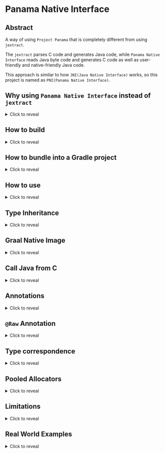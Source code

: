 # Panama Native Interface

## Abstract

A way of using `Project Panama` that is completely different from using `jextract`.

The `jextract` parses C code and generates Java code, while `Panama Native Interface` reads Java byte code and generates C code as well as user-friendly and native-friendly Java code.

This approach is similar to how `JNI(Java Native Interface)` works, so this project is named as `PNI(Panama Native Interface)`.

## Why using `Panama Native Interface` instead of `jextract`

<details><summary>Click to reveal</summary>

The `jextract` tool can automatically generate Java types from C headers. This seems great at first, you can create structs and call functions in Java just like writing C code.

However, when you apply it to your project, you will find that the generated code is so long and so complicated, and contains so much symbols you would never use. Well, this is just the beginning of a nightmare.

Things start to go messy when a C library provides its APIs through `macro`s or `static inline` functions. These information will not preserve after compiling, and you will not be able to call them because they just don't exist.\[1\]  
Using `macro`s or `static inline` functions to define user friendly APIs, is very common in the C world.\[2\]

It would be much messier when you are trying to adapt to a cross platform library, or a bunch of different versions of libraries of the same origin.  
In this situation, you will have to ask `jextract` to generate code for each version, and you will have to write adaptors for all versions because these generated types are different.\[3\]

After all, **C** libraries are written for **C** users. The users are happly as long as the code compiles with a **C** compiler.\[4\]

Yes, the real world is much more complex than a simple poc.

So why not take the opposite direction. Let's put the dirty work in the C world and let the C compiler take care of things for us, and let's provide a group of clean and nice APIs for Java.  
Since the APIs are specifically made for Java, why not just put the definitions on the Java side.

Oh, wait, doesn't that sound familiar? This is exactly the `Java Native Interface` approach.  
Let's take one more step further. We define not only methods(functions) in Java, but also `struct`s and `union`s, and we use `Project Panama` as the base.

The `Panama Native Interface` helps you deal with all the dirty work mentioned above.  
You can not only define types/functions in Java, but also bring pre-defined type/function into Java.

> \[1\]: For example, a very common _variable_: `errno` is defined using macro, actually you are calling a function. The macro is platform specific, but `errno` is cross platform.  
> \[2\]: For example, in Lua, a lot of `documented` APIs are defined using `macro`s.  
> \[3\]: For example, the `msquic` supports multiple platforms, each platform has some specific `typedef`s.  
> \[4\]: For example, the Lua 5.1-5.4 exposes their APIs in different ways, however if you are writing C you are likely to compile properly across all platforms (only a few deprecated functions need be modified).  
> BTW, `jextract` cannot handle some commonly used syntax for now (2023-09-24), e.g. `align or packed` attributes, `bit fields`, ...

</details>

## How to build

<details><summary>Click to reveal</summary>

### 1. Install JDKs

You need JDK `21` to build the project.

### 2. Configure Environment Variables

* Configure `JAVA_HOME` to your JDK 21.
* Configure `PATH` to make sure `javac` points to JDK 21

> If you are using `Windows`, it's recommended to use `MinGW UCRT64` to work with this project.
>
> * Configure `MINGW_BASH` to the path to `bash.exe` in your `MinGW` directory, usually it's `C:\msys64\usr\bin\bash.exe`

After configuring the environment variables, you might need to restart your terminal/ide, and stop current Gradle daemons using `./gradlew --stop`

### 3. Install GCC

You will need `GCC` to compile with the generated headers. Any `GCC` that supports `gnu99` or `c11` should be fine.

### 4. Build

```shell
./gradlew clean shadowJar
```

You will find an executable jar in `build/libs/pni.jar`

```shell
java -jar build/libs/pni.jar -version
java -jar build/libs/pni.jar -help
```

You can make a native-image for `pni.jar`

```shell
./gradlew clean nativeImage

./pni.run --help
```

> You will need `GraalVM for JDK 21` to make the native-image.

### 5. Sample

There's a sample program, which is an _http server_ listening on `:80`.

```shell
./gradlew clean runSample

curl 127.0.0.1:80
```

To run the native image:

```shell
./gradlew clean runSampleNativeImage
```

> You will need `GraalVM for JDK 21` to make the native-image.

### 6. Test

```shell
./gradlew clean runAcceptanceTest
./gradlew clean runUnitTest
```

</details>

## How to bundle into a Gradle project

<details><summary>Click to reveal</summary>

It's recommended to use `Gradle` as the building system, otherwise you will have to manually generate files using the `pni` command line tool.

Here's the tutorial for `Gradle`:

1. Configure your building environment
2. Choose a pni version to use
3. Add a new source root for generated java classes
4. Create folders for C files
5. Add `pni-api` dependency to your project
6. Add a Gradle subproject for template classes
7. Add `pni-api` dependency to the subproject
8. Add a Gradle task to run the code generator
9. Add `-parameters` compiler argument
10. Write template classes
11. Generate
12. Implement functions in C
13. Compile
14. Load the shared library in Java

### 1. Configure your building environment

Please follow the steps in chapter `How to build`. Installing JDKs, configuring environment variables, installing compiling tools, etc.  
If you are able to run the sample program, then you are ready to go!

In your Gradle project, add a `gradle.properties` file, and enter the following lines:

```properties
org.gradle.java.installations.auto-detect=false
org.gradle.java.installations.auto-download=false
org.gradle.java.installations.fromEnv=JAVA_HOME_21
```

This will enforce Gradle to use `$JAVA_HOME_21` as the JDK home for building when setting `toolchain` to `21`.

---

In your `build.gradle`, add the following snippet:

```groovy
allprojects {
    apply plugin: 'java'

    java {
        toolchain {
            languageVersion = JavaLanguageVersion.of(21)
        }
    }

    tasks.withType(JavaCompile) {
        options.compilerArgs += '--enable-preview'
    }
    tasks.withType(JavaExec) {
        jvmArgs += '--enable-preview'
        jvmArgs += '--enable-native-access=ALL-UNNAMED'
        javaLauncher.set(javaToolchains.launcherFor(java.toolchain))
    }
    tasks.withType(Test) {
        jvmArgs += '--enable-preview'
        jvmArgs += '--enable-native-access=ALL-UNNAMED'
    }

    repositories {
        mavenLocal()
        mavenCentral()
    }
}
```

This tells Gradle to build all projects (including subprojects) with JDK 21 and adding `--enable-preview` compiler option, and also specifies the repositories for all projects.

### 2. Choose a pni version to use

The latest `Panama Native Interface` version is `21.0.0.14`  
The version will appear multiple times in `build.gradle`, so you can define a variable at the beginning of the file:

```groovy
buildscript {
    def PNI_VERSION = '21.0.0.14'
    ext.set("PNI_VERSION", PNI_VERSION)
}

plugins {
    // ...
}

def PNI_VERSION = project.PNI_VERSION
```

The `buildscript` block will be used later.

### 3. Add a new source root for generated java classes

It's recommended to separate generated files and handwritten files, so you may need a new `source root`:

```groovy
sourceSets {
    main {
        java {
            srcDirs = ['src/main/java', 'src/main/generated']
        }
    }
}
```

Now the project has two folders for java source files: `java` and `generated`.  
You will still need to create the folders manually:

```shell
mkdir -p src/main/generated
```

### 4. Create folders for C files

Create a directory `src/main/c` to store handwritten C files and `src/main/c-generated` to store generated C files.

```shell
mkdir -p src/main/c
mkdir -p src/main/c-generated
```

### 5. Add `pni-api` dependency to your project

```groovy
dependencies {
    implementation "io.vproxy:pni-api-jdk21:"+PNI_VERSION
}
```

This module contains necessary classes for `Panama Native Interface` to work,
and also contains useful classes for you to interact with the native world.

### 6. Add a Gradle subproject for template classes

The subproject is used to hold template classes, you may name it as `pni-template`.  
If you want to use a different subproject name, make sure you change all names accordingly during this tutorial.

If you are using `IDEA`, it's easy to create a subproject simply by adding a new module.  
Otherwise, you may have to edit `settings.gradle` and create subproject folders manually.

You may refer to the following bash script to create the subproject:

```bash
#!/bin/bash
set -e
set -x

SUBPROJECT="pni-template"

echo "include '$SUBPROJECT'" >> ./settings.gradle
mkdir -p "./$SUBPROJECT/src/main/java"
echo 'compileJava {}' > "./$SUBPROJECT/build.gradle"

tee -a ./build.gradle <<EOF
project(":$SUBPROJECT") {
}
EOF
```

### 7. Add `pni-api` dependency to the subproject

```groovy
dependencies {
    implementation "io.vproxy:pni-api-jdk21:"+PNI_VERSION
}
```

The template classes also require access to types in the `pni-api` module.

You can add it to the `build.gradle` inside the subproject folder, or you can add it in the root `build.gradle` just like this:

```groovy
project(':pni-template') {
    // ...

    dependencies { /* ... */ }
}
```

### 8. Add a Gradle task to run the code generator

At the beginning of the `build.gradle` file, insert the following code snippet into the `buildscript` block:

```groovy
buildscript {
    // ...

    dependencies {
        classpath group: 'io.vproxy', name: 'pni-exec', version: PNI_VERSION
    }
}
```

This snippet adds the code generator into classpath of the Gradle building system, so that you can directly invoke the generator in `build.gradle`.

---

Add the following task inside the subproject:

```groovy
task pniGenerate() {
    dependsOn compileJava

    def workingDir = project.rootProject.rootDir.getAbsolutePath()
    def gen = new io.vproxy.pni.exec.Generator(
        new io.vproxy.pni.exec.CompilerOptions()
            .setClasspath(List.of(workingDir + '/pni-template/build/classes/java/main'))
            .setJavaOutputBaseDirectory(workingDir + '/src/main/generated')
            .setCOutputDirectory(workingDir + '/src/main/c-generated')
    )

    doLast {
        gen.generate()
    }
}
```

You can add it to the `build.gradle` inside the subproject folder, or you can add it in the root `build.gradle` just like this:

```groovy
project(':pni-template') {
    task pniGenerate() { /* ... */ }
}
```

### 9. Add `-parameters` compiler argument

In order to retrieve parameter names from Java byte code, the `-parameters` compiler argument should be added explicitly.

Add the following code snippet inside project `pni-template`:

```groovy
compileJava {
    options.compilerArgs += '-parameters'
}
```

### 10. Write template classes

Write template classes in project `pni-template`. See the below section `How to use`.

### 11. Generate

```shell
./gradlew clean pniGenerate
```

Then you will find generated C files in `src/main/c-generated` and generated Java classes in `src/main/generated`

### 12. Implement functions in C

Go to `src/main/c`, write C implementation here.

### 13. Compile

To compile the C files, you will need `pni.h` and `jni.h` in your include search path (`-I` option).

You can find `pni.h` [here](https://github.com/vproxy-tools/panama-native-interface/tree/master/api/src/main/c).  
and you can use the mocked `jni.h` [here](https://github.com/vproxy-tools/panama-native-interface/tree/master/api/src/main/c/jnimock),
or you can add `"$JAVA_HOME/include"` and `"$JAVA_HOME/include/$your_platform"` in your include search path instead, which is the traditional way when using `JNI`.

You may refer to [make-sample.sh](https://github.com/vproxy-tools/panama-native-interface/blob/master/sample/src/main/c/make-sample.sh) for more info.

### 14. Load the shared library in Java

The shared library should be loaded in Java before any native capability is used:

```java
System.loadLibrary("your-library-name");
```

The shared library file must be placed in `-Djava.library.path` for Java to load.

</details>

## How to use

<details><summary>Click to reveal</summary>

### 1. Define template classes

For performance concern, simple POJOs are not directly converted to/from their native representations,  
but users can define `template` POJO classes, and then automatically generate both user-friendly and native-friendly Java classes.

You may define all template classes inside one single Java file, they don't have to be public.

```java
@Struct
@Name("mbuf_t")
@AlwaysAligned
abstract class PNIMBuf {     // typedef struct mbuf_t {
    MemorySegment bufAddr;   //     void*    bufAddr;
    @Unsigned int pktLen;    //     uint32_t pktLen;
    @Unsigned int pktOff;    //     uint32_t pktOff;
    @Unsigned int bufLen;    //     uint32_t bufLen;
    PNIUserData userdata;    //     union {
                             //         void*  userdata;
                             //         uint64 udata64;
                             //     };
}                            // } mbuf_t;

@Union(embedded = true)
@AlwaysAligned
abstract class PNIUserData {
    MemorySegment userdata;
    @Unsigned long udata64;
}

@Function
interface PNISampleFunctions {
    int read(int fd, PNIMBuf buf) throws IOException;
        // int Java_package_name_SampleFunctions_read(PNIEnv_int * env, int32_t fd, mbuf_t * buf);
}
```

### 2. Add methods to template classes

Methods defined in template classes will also automatically result in methods in Java and functions in C.

Their return types or parameters should be pre-supported types or user defined template classes.

You can add throws list to the method if the native code is expected to raise exceptions.

It's recommended to define methods in template classes as `abstract`.

### 3. Generate Java and C code

```shell
java -jar pni.jar \
    -cp 'path1:path2:jar3' \
    -d java_output_base_directory \
    -h c_headers_output_directory
```

The pni program will scan all classes in classpath then generate Java and C codes.

The generated Java types will share the same package as the template ones,  
the generated C headers will have almost the same format as JNI output, see the following section for more details.

If you have multiple projects, let's say project `A` and project `B`, where template files of `B` depends on
template files of `A`, you can add both projects' classpath to `-cp`, and specify `-F <regexp>` to filter which
class needs to be generated.  
The regexp matches the full name of the **generated** Java class, for example `io\.vproxy\.luajn\.n\..*`.

---

You may also use the `Generator` class programmatically to achieve the same effect as using the command line tool.  
You may refer to: chapter `How to bundle into a Gradle project`, section `Add a Gradle task to run the code generator`.

### 4. Write native implementation

All native functions are in the same pattern.

**if `@Critical` is NOT annotated**: (`JNI` Style Function)

1. take an argument `PNIEnv* env` as the first argument, but with different type variations based on the result type;
2. return `int` where `0` means OK and any other value (usually `-1`) means an exception is thrown;
3. the actual result should be stored in `env->return_` field;

For example:

```c
JNIEXPORT int JNICALL Java_io_vproxy_vfd_posix_GeneralPosix_createIPv4TcpFD
  (PNIEnv_int* env) {
    int sockfd = socket(AF_INET, SOCK_STREAM, 0);
    if (sockfd < 0) {
        return PNIThrowException(env, "java.io.IOException", strerror(errno));
    }
    env->return_ = sockfd;
    return 0;
}
```

If you need to pass `errno` to Java, you can call `PNIStoreErrno(env)`. You can retrieve it from `env.ex().errno()` in Java.

---

**If `@Critical` is annotated**: (`Critical` Style Function)

1. There will be no `PNIEnv` argument.
2. Directly return values.
3. Since the `PNIEnv` is absent, you will NOT be able to use any functionality associated with it, e.g. throwing exceptions from the native function.

For example:

```c
JNIEXPORT int32_t JNICALL JavaCritical_io_vproxy_pni_test_Func_writeCritical
  (int32_t fd, void * buf, int32_t off, int32_t len) {
    int n = write(fd, buf + off, len);
    if (n < 0) {
        return -errno;
    }
    return n;
}
```

---

If the Java method is defined inside a class, then the generated C function will have an extra parameter right after `PNIEnv`, providing the `self` pointer.
For `Critical` style functions, `self` will be the first parameter.

If the method's return type requires memory allocation, the generated C function accepts one more argument, as the memory address of that object.
You should set `env->return_ = the_extra_variable` if you need to return the value, or `env->return_ = NULL` if you want to return `NULL`.
For `Critical` style functions, you can simply return the extra variable or return `NULL`.

### 5. Use generated Java types

All generated Java classes have getters for all fields, and setters for all non-embedded fields (struct/union/array),
as well as methods defined in the templates.  
Template interfaces will generated singleton classes.  
All generated classes will NOT extend/implement template classes/interfaces.

The generated Java types have similar names to their templates.  
If the template type name starts with `PNI`, then the generated type will remove `PNI` prefix, otherwise adding the `PNI` prefix.

If the method's return type requires memory allocation, an extra parameter `Allocator ALLOCATOR` will be added to the last of the arguments list.  
You can release the memory by closing the allocator.

---

It's recommended to use `Allocator.ofPooled()` or `Allocator.ofConcurrentPooled()` whenever possible. You can define your own memory pool by providing your allocator via
`Allocator.setPooledAllocatorProvider(...)`.  
The default behavior for `Pooled` allocators when custom allocator is not present, is the same as `Confined` allocators.  
The default behavior for `ConcurrentPooled` allocators is the same as `Shared` allocators.

</details>

## Type Inheritance

<details><summary>Click to reveal</summary>

`Panama Native Interface` supports inheritance. You can use Java `extends` keyword in template classes.  
Only a `struct` can extend from another `struct`, `union`s are not allowed to inherit nor to be inherited.  
For example:

```java
@Struct
@AlwaysAligned
abstract class PNIBaseClass {
    byte a;
}

@Struct
@AlwaysAligned
abstract class PNIChildClass extends PNIBaseClass {
    short x;
}

@Struct
@AlwaysAligned
abstract class PNIGrandChildClass extends PNIChildClass {
    long y;
}
```

The memory layout of `ChildClass` would be:

```c
struct ChildClass {
    BaseClass SUPER;
    short x;
};
```

So basically what the code generator does is to insert the parent struct before the first field.  
Supporting inheritance can make use of Java's object oriented type system, while composition cannot achieve this.

</details>

## Graal Native Image

<details><summary>Click to reveal</summary>

`GraalVM for JDK 21` supports building native image with Panama support.

You can add a flag to the `pni` program to generate a `Feature` implmentation, which is required by the native image generation process.

```shell
java -jar pni.jar <...> -fgraal-native-image-feature=<feature-class-name>
```

or programmatically:

```groovy
new CompilerOptions()
    .setCompilationFlag(CompilationFlag.GRAAL_NATIVE_IMAGE_FEATURE, "$featureClassName");
```

To compile your project with the `Feature` class, you should use `GraalVM for JDK 21` instead of a traditional JDK.  
Or you could add dependency `io.vproxy:graal-feature-mock:+`, see [this repo](https://github.com/vproxy-tools/graal-feature-mock) for more info.

To build the native image, you may use the following command:

```shell
native-image -jar <jar-file> \
             --features=<feature-class-name> \
             --enable-preview \
             --no-fallback \
             -o <binary-name>
```

See `sampleNativeImage` task in `build.gradle` for more info.

</details>

## Call Java from C

<details><summary>Click to reveal</summary>

Panama provides a way for C to invoke Java methods. `Panama Native Interface` provides multiple ways to simplify this process.

* `@Upcall` template interface
* `PanamaUtils.defineCFunction`
* CallSite and PNIFunc
* PNIRef

### `@Upcall` template interface

You can use `@Upcall` template interfaces to generate upcall functions.

The `pni` program will generate the following files:

* a `.h` file, containing the function declarations
* a `.c` file, containing the function definitions, which calls the `Panama upcall stub` function pointer
* a Java class, containing static fields of function memory addresses (`MemorySegment`)
* a Java interface, defining the method signature for you to implement

You must call `TheGeneratedClass.setImpl(yourImpl)` before using these upcall functions,
otherwise the program will print an error message and exit when the functions get called.

### `PanamaUtils.defineCFunction`

You can use `PanamaUtils.defineCFunction` or `PanamaUtils.defineCFunctionByName` to define C functions easily.

1. Store an `Arena` globally, which is used to allocate memory for the defined function.
2. Define a `static` Java method, and make it public.
3. Call `PanamaUtils.defineCFunctionByName(arena, YouClassName.class, "yourMethodName")`

Done!

Note: only `primitive types` and `MemorySegment` are allowed to be used as the method parameter types and return types.

### CallSite and PNIFunc

`Panama Native Interface` also provides another encapsulation, which allows you to pass lambda expressions to C.

Use `PNIFunc<T>` as a method parameter in template classes, where `T` must be a `Struct` or `Union` or `java.lang.Void` or `PNIRef<U>`.

The generated Java method uses `CallSite<T>` as its parameter.  
It is a **functional interface**,
whose function signature is `(T) -> int`, where `T` allows you to share variables between Java and C,
while the returned `int` provides the execution result.

On the C side, the function pointer is wrapped inside a `PNIFunc * func` variable.  
To invoke the function, use `int result = PNIFuncInvoke(func, &value);`

You may store the `PNIFunc` object and use it later, you can even invoke it on a new thread.
As a result, you **MUST** release the object when you finished using it: `PNIFuncRelease(func);`

The `PNIFunc` struct has a union field `union { void * userdata; uint64_t udata64; }` for you to store your own data in it.  
This is useful for example when you store the `PNIFunc*` in `epoll_event.data.ptr`.  
You can allocate some extra memory when creating a `PNIFunc` by calling `T.Func.of(<lambda>, new Options().setUserdataByteSize(...))`.  
The extra memory will be stored inside the `userdata` pointer field automatically. In this way, the memory gets released with the func.

If any error thrown from the CallSite, the PNIFunc will catch it and print the exception,
then return `((int32_t) PNIFuncInvokeExceptionCaught)` to C.

You can add `@Raw` annotation on the parameter to set the generated Java method parameter to `PNIFunc<T>` instead of `CallSite<T>`.

You can use `PNIFunc<T>` in method parameters, return types, or fields.

You can create `PNIFunc<T>` using `PNIFunc.VoidFunc.of(CallSite<Void>)` or `T.Func.of(CallSite<T>)` or `PNIRef.Func.of(CallSite<T>)`.  
You can also release a `PNIFunc<T>` using `func.close()` on the Java side.

### PNIRef

To share Java objects with C, you can use `PNIRef<T>`: `PNIRef.of(object)`.

You can release the `PNIRef<T>` on the Java side: `ref.close()`, or release it on the C side: `PNIRefRelease(ref)`.

You will not be able to manipulate the Java object on the C side obviously,
but you can pass it around and use it as an argument in an upcall function or store it in a field.

Also the `PNIRef` provides a similar `userdata` union as the `PNIFunc` does.  
You can call `PNIRef.of(obj, new Options().setUserdataByteSize(...))`, the behavior is exactly the same as `PNIFunc`.

</details>

## Annotations

<details><summary>Click to reveal</summary>

### Entrypoint

* `@Struct`: generate C struct from the marked class, you can set `@Struct(skip=true)` to skip generating the type definition (this is useful if the type is already defined in another C header file).
* `@Union`: generate C union from the marked class, you can set `@Union(skip=true)` to skip generating the type definition, while setting `@Union(embedded=true)` will make it embedded into other types automatically.
* `@Function`: generate functions from the marked interface.
* `@Upcall`: generate upcall functions from the marked interface.

> If a `union` is already defined in another C header file, you should use `@Union(skip=true)`. If it's not pre-defined and you want it to be embedded into another struct, you should use `@Union(embedded=true)`.  
  Mixing both will have the same effect of only using `@Union(embedded=true)`.

### Performance Concern

* `@Trivial`: make a MethodHandle `trivial`. See `Linker.Option#isTrivial()` for more info.
* `@Align`: define the minimum alignment bytes. You can set `@Align(packed=true)` to disable padding.
  This annotation has the same effect as setting `__attribute__((aligned(N)))` or `__attribute__((packed))` in `GCC`.
* `@Critical`: generate native functions without `PNIEnv`. You can directly use `return` to return values to Java. However, since the `PNIEnv` is absent, you will not be able to use any functionality associated with it, for example, throwing exceptions from the C code.
* `@AlwaysAligned`: assumes that the annotated class or field to be always aligned. This will result in a Java `ValueLayout` without `_UNALIGNED` suffix. A jmh benchmark shows that accessing "manually aligned" fields has the same performance as accessing "unaligned" fields, and is a little bit slower than "aligned" fields in Panama.  
  This annotation is not the default behavior because adding it means that you will not be allowed to put the type on a random memory location.  
  The generated C code will not be affected by this annotation. The generator calculates the paddings only based on type info and `@Align` annotation, and decide to generate packed or non-packed structs, with or without explicit paddings.

### Enhance Java Types

* `@Pointer`: make a custom type field to be a pointer. The default behavior without `@Pointer` annotation, is embedding the type into the parent struct.
* `@Len`: define the element count of an array, or the native memory length of a string (memory length, not string length).
* `@Unsigned`: make an integer type `unsinged`.
* `@Raw`: convert to raw form for native invocation. See the below section `@Raw Annotation` for more info.
* `@PointerOnly`: this annotation is only effective during validation phase. The marked class cannot have fields, the type should only be used as a pointer. However the generated Java class or C struct/union will stay the same as they were.
* `@BitField`: mark a byte/short/int/long field to be a bit field. For example: `@BitField(name={"a", "b"}, bit={1, 1}) @Unsigned byte x`, defines two bit fields `uint8_t a : 1` and `uint8_t b : 1`, and automatically generates an anonymous padding to fillup the field's type (`uint8_t : 6`).  
  **WARNING**: bit fields' memory layout is **NOT** specified in C standard and is **NOT** compiler/platform portable, use with caution!!!
* `@Sizeof`: specify the minimum byte size of the type. This is useful for `@PointerOnly` types and `skip=true` types when only part of fields are specified in Java.  
  For example:  
  ```java
  @Struct(skip = true)
  @Include("msquic.h")
  @Name("QUIC_ADDR")
  @PointerOnly
  @Sizeof("QUIC_ADDR") // you may also write multi-line statements here, and you can include header files as well
  public abstract class PNIQuicAddr {
  }
  ```  
  With the help of `@Sizeof`, you can allocate memory for `QuicAddr` from Java and pass it to native.  
  Note: You CANNOT use a `@Sizeof` class for a non-pointer field unless it's in a union or is the last field in a struct.  
  Also, the `@Sizeof` annotation is infectious, if `class A` has a non-pointer field whose class is annotated with `@Sizeof`, then `class A` must be annotated with `Sizeof` as well.

### Convention

* `@Name`: define the native name.

### Other

* `@Include`: add `#include ...` when generating the header file. This is useful if some type is defined in another C header file.  
  `@Include("...")` will generate `#include "..."`, while `@Include("<...>")` will generate `#include <...>`.
* `@Impl`: write C function definition in Java. See the following example:  
  ```java
  @Impl(
        include = {"<unistd.h>"},
        // language="c"
        c = """
            int ret = write(fd, buf + off, len);
            if (ret < 0) {
                return PNIThrowException(env, "java.io.Exception", strerror(errno));
            }
            env->return_ = ret;
            return 0;
            """
  )
  int write(int fd, @Raw ByteBuffer buf, int off, int len) throws IOException;
  ```  
  When `@Impl` is specified, an extra header file with `.impl.h` suffix will be generated along with the normal `.h` header.
  You can include the `.impl.h` header in your C file.  
  Note that, the comment `// launuage="c"` will let JetBrains IDEA highlight the text block with C syntax.

</details>

## `@Raw` Annotation

<details><summary>Click to reveal</summary>

Annotate the data type to be converted to its raw form. You can only mark method parameters with this annotation.

* `ByteBuffer`: will be converted to `MemorySegment`.
  This has the same effect as calling `MemorySegment.ofBuffer(...)`
  after setting `ByteBuffer.position()` to 0 and `ByteBuffer.limit()` to `ByteBuffer.capacity()`,
  without actually modifying these properties.
* `T[]`: arrays will be converted to their raw form without the `PNIBuf` wrapper. There will be no length info, so you might need to pass in their length manually.
* `PNIRef<T>`: if without `@Raw` annotation, template `PNIRef<T>` params will result in `T` in generated java params.  
  With `@Raw` annotation, template `PNIRef<T>` params will result in `PNIRef<T>` in generated java params.
* `PNIFunc<T>`: use `PNIFunc<T>` in the generated Java method parameters, instead of the default `CallSite<T>`.

</details>

## Type correspondence

<details><summary>Click to reveal</summary>

| Java                                | `@Unsigned` | `@Pointer` | `@Len` | C Field           | C Function Param | C Extra Return Param | C `PNIEnv_${type}` | Generated Java Type | Generated Layout                    |
|-------------------------------------|-------------|------------|--------|-------------------|------------------|----------------------|--------------------|---------------------|-------------------------------------|
| int                                 | No          | -          | -      | `int32_t`         | `int32_t`        | -                    | `int`              | int                 | `JAVA_INT`                          |
| int                                 | Yes         | -          | -      | `uint32_t`        | `uint32_t`       | -                    | `int`              | int                 | `JAVA_INT`                          |
| long                                | No          | -          | -      | `int64_t`         | `int64_t`        | -                    | `long`             | long                | `JAVA_LONG`                         |
| long                                | Yes         | -          | -      | `uint64_t`        | `uint64_t`       | -                    | `long`             | long                | `JAVA_LONG`                         |
| short                               | No          | -          | -      | `int16_t`         | `int16_t`        | -                    | `short`            | short               | `JAVA_SHORT`                        |
| short                               | Yes         | -          | -      | `uint16_t`        | `uint16_t`       | -                    | `short`            | short               | `JAVA_SHORT`                        |
| byte                                | No          | -          | -      | `int8_t`          | `int8_t`         | -                    | `byte`             | byte                | `JAVA_BYTE`                         |
| byte                                | Yes         | -          | -      | `uint8_t`         | `uint8_t`        | -                    | `byte`             | byte                | `JAVA_BYTE`                         |
| float                               | -           | -          | -      | `float`           | `float`          | -                    | `float`            | float               | `JAVA_FLOAT`                        |
| double                              | -           | -          | -      | `double`          | `double`         | -                    | `double`           | double              | `JAVA_DOUBLE`                       |
| boolean                             | -           | -          | -      | `uint8_t`         | `uint8_t`        | -                    | `bool`             | boolean             | `JAVA_BOOLEAN`                      |
| char                                | -           | -          | -      | `uint16_t`        | `uint16_t`       | -                    | `char`             | char                | `JAVA_CHAR`                         |
| String                              | -           | -          | No     | `char *`          | `char *`         | -                    | `pointer`          | PNIString           | `ADDRESS`                           |
| String                              | -           | -          | Yes    | `char x[len]`     | -                | -                    | -                  | String              | `sequenceLayout(len, JAVA_BYTE)`    |
| MemorySegment                       | -           | -          | -      | `void *`          | `void *`         | -                    | `pointer`          | MemorySegment       | `ADDRESS`                           |
| ByteBuffer                          | -           | -          | -      | `PNIBuf`          | `PNIBuf *`       | `PNIBuf *`           | `buf`              | ByteBuffer          | `PNIBuf.LAYOUT`                     |
| ByteBuffer (`@Raw`)                 | -           | -          | -      | -                 | `char *`         | -                    | -                  | ByteBuffer          | -                                   |
| Struct/Union                        | -           | No         | -      | `Type`            | -                | -                    | -                  | Type                | `Type.LAYOUT`                       |
| Struct/Union                        | -           | Yes        | -      | `Type *`          | `Type *`         | `Type *`             | `pointer`          | Type                | `ADDRESS`                           |
| int[]                               | `*`         | `*`        | No     | `PNIBuf`          | `PNIBuf *`       | `PNIBuf *`           | `buf`              | IntArray            | `PNIBuf.LAYOUT`                     |
| long[]                              | `*`         | `*`        | No     | `PNIBuf`          | `PNIBuf *`       | `PNIBuf *`           | `buf`              | LongArray           | `PNIBuf.LAYOUT`                     |
| short[]                             | `*`         | `*`        | No     | `PNIBuf`          | `PNIBuf *`       | `PNIBuf *`           | `buf`              | ShortArray          | `PNIBuf.LAYOUT`                     |
| byte[]                              | `*`         | `*`        | No     | `PNIBuf`          | `PNIBuf *`       | `PNIBuf *`           | `buf`              | MemorySegment       | `PNIBuf.LAYOUT`                     |
| float[]                             | -           | `*`        | No     | `PNIBuf`          | `PNIBuf *`       | `PNIBuf *`           | `buf`              | FloatArray          | `PNIBuf.LAYOUT`                     |
| double[]                            | -           | `*`        | No     | `PNIBuf`          | `PNIBuf *`       | `PNIBuf *`           | `buf`              | DoubleArray         | `PNIBuf.LAYOUT`                     |
| boolean[]                           | -           | `*`        | No     | `PNIBuf`          | `PNIBuf *`       | `PNIBuf *`           | `buf`              | BoolArray           | `PNIBuf.LAYOUT`                     |
| char[]                              | -           | `*`        | No     | `PNIBuf`          | `PNIBuf *`       | `PNIBuf *`           | `buf`              | CharArray           | `PNIBuf.LAYOUT`                     |
| Type[]                              | -           | `*`        | No     | `PNIBuf`          | `PNIBuf *`       | `PNIBuf *`           | `buf`              | Type.Array          | `PNIBuf.LAYOUT`                     |
| int[]     (`@Raw`)                  | No          | `*`        | No     | -                 | `int32_t *`      | -                    | -                  | IntArray            | -                                   |
| int[]     (`@Raw`)                  | Yes         | `*`        | No     | -                 | `uint32_t *`     | -                    | -                  | IntArray            | -                                   |
| long[]    (`@Raw`)                  | No          | `*`        | No     | -                 | `int64_t *`      | -                    | -                  | LongArray           | -                                   |
| long[]    (`@Raw`)                  | Yes         | `*`        | No     | -                 | `uint64_t *`     | -                    | -                  | LongArray           | -                                   |
| short[]   (`@Raw`)                  | No          | `*`        | No     | -                 | `int16_t *`      | -                    | -                  | ShortArray          | -                                   |
| short[]   (`@Raw`)                  | Yes         | `*`        | No     | -                 | `uint16_t *`     | -                    | -                  | ShortArray          | -                                   |
| byte[]    (`@Raw`)                  | No          | `*`        | No     | -                 | `void *`         | -                    | -                  | MemorySegment       | -                                   |
| byte[]    (`@Raw`)                  | Yes         | `*`        | No     | -                 | `uint8_t *`      | -                    | -                  | MemorySegment       | -                                   |
| float[]   (`@Raw`)                  | -           | `*`        | No     | -                 | `float *`        | -                    | -                  | FloatArray          | -                                   |
| double[]  (`@Raw`)                  | -           | `*`        | No     | -                 | `double *`       | -                    | -                  | DoubleArray         | -                                   |
| boolean[] (`@Raw`)                  | -           | `*`        | No     | -                 | `uint8_t *`      | -                    | -                  | BoolArray           | -                                   |
| char[]    (`@Raw`)                  | -           | `*`        | No     | -                 | `uint16_t *`     | -                    | -                  | CharArray           | -                                   |
| Type[]    (`@Raw`)                  | -           | `*`        | No     | -                 | `Type *`         | -                    | -                  | Type.Array          | -                                   |
| int[]                               | No          | -          | Yes    | `int32_t  x[len]` | -                | -                    | -                  | IntArray            | `sequenceLayout(len, JAVA_INT)`     |
| int[]                               | Yes         | -          | Yes    | `uint32_t x[len]` | -                | -                    | -                  | IntArray            | `sequenceLayout(len, JAVA_INT)`     |
| long[]                              | No          | -          | Yes    | `int64_t  x[len]` | -                | -                    | -                  | LongArray           | `sequenceLayout(len, JAVA_LONG)`    |
| long[]                              | Yes         | -          | Yes    | `uint64_t x[len]` | -                | -                    | -                  | LongArray           | `sequenceLayout(len, JAVA_LONG)`    |
| short[]                             | No          | -          | Yes    | `int16_t  x[len]` | -                | -                    | -                  | ShortArray          | `sequenceLayout(len, JAVA_SHORT)`   |
| short[]                             | Yes         | -          | Yes    | `uint16_t x[len]` | -                | -                    | -                  | ShortArray          | `sequenceLayout(len, JAVA_SHORT)`   |
| byte[]                              | No          | -          | Yes    | `int8_t   x[len]` | -                | -                    | -                  | MemorySegment       | `sequenceLayout(len, JAVA_BYTE)`    |
| byte[]                              | Yes         | -          | Yes    | `uint8_t  x[len]` | -                | -                    | -                  | MemorySegment       | `sequenceLayout(len, JAVA_BYTE)`    |
| float[]                             | -           | -          | Yes    | `float    x[len]` | -                | -                    | -                  | FloatArray          | `sequenceLayout(len, JAVA_FLOAT)`   |
| double[]                            | -           | -          | Yes    | `double   x[len]` | -                | -                    | -                  | DoubleArray         | `sequenceLayout(len, JAVA_DOUBLE)`  |
| boolean[]                           | -           | -          | Yes    | `uint8_t  x[len]` | -                | -                    | -                  | BoolArray           | `sequenceLayout(len, JAVA_BOOLEAN)` |
| char[]                              | -           | -          | Yes    | `uint16_t x[len]` | -                | -                    | -                  | CharArray           | `sequenceLayout(len, JAVA_CHAR)`    |
| Type[]                              | -           | -          | Yes    | `Type     x[len]` | -                | -                    | -                  | Type.Array          | `sequenceLayout(len, Type.LAYOUT)`  |
| `PNIFunc<T>` (field or return)      | -           | -          | -      | `PNIFunc *`       | `PNIFunc *`      | -                    | `func`             | `PNIFunc<T>`        | `ADDRESS`                           |
| `PNIFunc<T>` (param)                | -           | -          | -      | -                 | `PNIFunc *`      | -                    | -                  | `CallSite<T>`       | -                                   |
| `PNIFunc<PNIRef<T>>` (param)        | -           | -          | -      | -                 | `PNIFunc *`      | -                    | -                  | `CallSite<T>`       | -                                   |
| `PNIFunc<T>` (param `@Raw`)         | -           | -          | -      | -                 | `PNIFunc *`      | -                    | -                  | `PNIFunc<T>`        | -                                   |
| `PNIFunc<PNIRef<T>>` (param `@Raw`) | -           | -          | -      | -                 | `PNIFunc *`      | -                    | -                  | `PNIFunc<T>`        | -                                   |
| `PNIRef<T>` (field or return)       | -           | -          | -      | `PNIRef *`        | `PNIRef *`       | -                    | `ref`              | `PNIRef<T>`         | `ADDRESS`                           |
| `PNIRef<T>` (param)                 | -           | -          | -      | -                 | `PNIRef *`       | -                    | -                  | `T`                 | -                                   |
| `PNIRef<T>` (param `@Raw`)          | -           | -          | -      | -                 | `PNIRef *`       | -                    | -                  | `PNIRef<T>`         | -                                   |

`*`: Both `Yes` and `No`.  
`-`: Cannot mark the annotation.

> Note that the return types and parameters are always considered to be marked with `@Pointer` when possible.  

Any other combination except the above table is disallowed.

</details>

## Pooled Allocators

<details><summary>Click to reveal</summary>

`Panama Native Interface` does not provide built-in pooled allocators implementation, but allow you to register your own impl into the framework. You can use `PooledAllocator.ofXxx` functions to retrieve a pooled allocator.

There are three kinds of _Pooled Allocators_:

1. `ofPooled`: the simplest pooled allocator, which doesn't have to provide multi-thread support.
2. `ofConcurrentPooled`: must provide multi-thread support.
3. `ofUnsafePooled`: usually wraps around unsafe, or provided by a native allocator implementation, such as `jemalloc`, the memory must not be managed by the JVM (because JVM managed MemorySegments and Arenas may have certain limitations).

You can register you implementation via `PooledAllocator.setXxxProvider`:

1. `setPooledAllocatorProvider`
2. `setConcurrentPooledAllocatorProvider`
3. `setUnsafePooledAllocatorProvider`

</details>

## Limitations

<details><summary>Click to reveal</summary>

* This project has a pre assumption: `sizeof(void*)` is 8 bytes.
  In other words, you can only use this project on a 64bit processor.
  This shouldn't be a problem because there's very rare chance that you would run Java on a 32bit platform.
* When you throw an exception from native code, you should ensure that the
  exception type name char array does not require releasing.
* Only primitive types or custom types can be used to generate arrays,
  and the arrays can only be 1 dimension. To use 2 or more dimension arrays,
  the only way to achieve this is to calculate the array length and use
  1 dimension array instead.
* You should avoid using "all upper case" type names or variables.
  The extra params or local variables in the generated code are "all upper case",
  and naming collisions of these variables are not checked during the validation phase.
  This shouldn't be a problem, because normally people won't define
  "all upper case" type names or member fields.
* Bit fields are not compiler/platform portable. `Panama Native Interface` provides limited bit fields support,
  it allows you to define bit fields, but you must define them on an integer type. The total bit must not exceed
  the integer type's memory size, and a padding will automatically be generated if the bit fields' total bit
  is less than the integer type memory size.  
  You must use bit fields with caution. The most common use case of bit fields is to define switches, and this should
  work well usually, but it's **NOT** guarenteed. \[1\]
* A JMH benchmark shows that **disabling** inlining of `ConcurrentHashMap#get` can improve performance when retrieving values from `ObjectHolder`. However the benchmark only shows performance of the certain case. You may try to add or remove jvm option `-XX:CompileCommand=dontinline,io.vproxy.pni.impl.ForceNoInlineConcurrentLongMap::*` and bench your own code.

> \[1\] C11: An implementation may allocate any addressable storage unit large enough to hold a bit-field. If enough space remains, a bit-field that immediately follows another bit-field in a structure shall be packed into adjacent bits of the same unit. If insufficient space remains, whether a bit-field that does not fit is put into the next unit or overlaps adjacent units is implementation-defined. The order of allocation of bit-fields within a unit (high-order to low-order or low-order to high-order) is implementation-defined. The alignment of the addressable storage unit is unspecified.

</details>

## Real World Examples

<details><summary>Click to reveal</summary>

* [vproxy](http://github.com/wkgcass/vproxy): LoadBalancer and virtual networking on Java, migrated from the old `JNI` to `PNI`, using the `JNI` style C functions.
* [luajn](https://github.com/vproxy-tools/luajn): A Lua/C/Java binding, built upon `PNI`, using the `Critical` style C functions.
* [msquic-java](https://github.com/wkgcass/msquic-java): MsQuic for Java, built upon `PNI`, heavily uses `Struct(skip=true)`.

</details>
